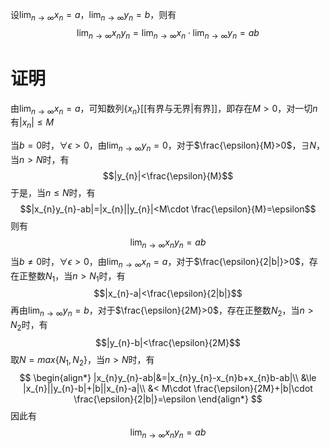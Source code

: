 设$\lim_{n\to\infty}x_{n}=a$，$\lim_{n\to\infty}y_{n}=b$，则有
$$\lim_{n\to\infty}x_{n}y_{n}=\lim_{n\to\infty}x_{n}\cdot\lim_{n\to\infty}y_{n}=ab$$
# 证明
由$\lim_{n\to\infty}x_{n}=a$，可知数列$\{x_{n}\}$[[有界与无界|有界]]，即存在$M>0$，对一切$n$有$|x_{n}|\le M$

当$b=0$时，$\forall\epsilon>0$，由$\lim_{n\to\infty}y_{n}=0$，对于$\frac{\epsilon}{M}>0$，$\exists N$，当$n>N$时，有
$$|y_{n}|<\frac{\epsilon}{M}$$
于是，当$n\le N$时，有
$$|x_{n}y_{n}-ab|=|x_{n}||y_{n}|<M\cdot \frac{\epsilon}{M}=\epsilon$$
则有
$$\lim_{n\to\infty}x_{n}y_{n}=ab$$
当$b\ne0$时，$\forall\epsilon>0$，由$\lim_{n\to\infty}x_{n}=a$，对于$\frac{\epsilon}{2|b|}>0$，存在正整数$N_{1}$，当$n>N_{1}$时，有
$$|x_{n}-a|<\frac{\epsilon}{2|b|}$$
再由$\lim_{n\to\infty}y_{n}=b$，对于$\frac{\epsilon}{2M}>0$，存在正整数$N_{2}$，当$n>N_{2}$时，有
$$|y_{n}-b|<\frac{\epsilon}{2M}$$
取$N=max\{N_{1},N_{2}\}$，当$n>N$时，有
$$
\begin{align*}
|x_{n}y_{n}-ab|&=|x_{n}y_{n}-x_{n}b+x_{n}b-ab|\\
&\le |x_{n}||y_{n}-b|+|b||x_{n}-a|\\
&< M\cdot \frac{\epsilon}{2M}+|b|\cdot \frac{\epsilon}{2|b|}=\epsilon
\end{align*}
$$
因此有
$$\lim_{n\to\infty}x_{n}y_{n}=ab$$
